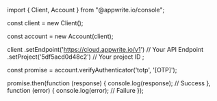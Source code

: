 import { Client, Account } from "@appwrite.io/console";

const client = new Client();

const account = new Account(client);

client
    .setEndpoint('https://cloud.appwrite.io/v1') // Your API Endpoint
    .setProject('5df5acd0d48c2') // Your project ID
;

const promise = account.verifyAuthenticator('totp', '[OTP]');

promise.then(function (response) {
    console.log(response); // Success
}, function (error) {
    console.log(error); // Failure
});